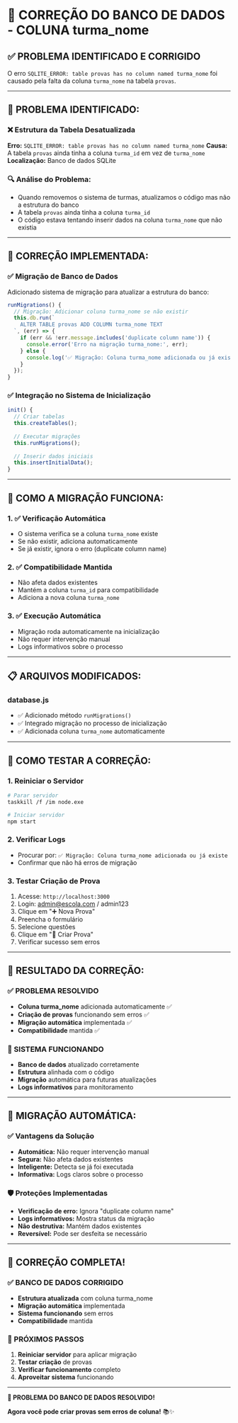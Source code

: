 # 🔧 CORREÇÃO DO BANCO DE DADOS - COLUNA turma_nome

## ✅ **PROBLEMA IDENTIFICADO E CORRIGIDO**

O erro `SQLITE_ERROR: table provas has no column named turma_nome` foi causado pela falta da coluna `turma_nome` na tabela `provas`.

---

## 🐛 **PROBLEMA IDENTIFICADO:**

### **❌ Estrutura da Tabela Desatualizada**
**Erro:** `SQLITE_ERROR: table provas has no column named turma_nome`
**Causa:** A tabela `provas` ainda tinha a coluna `turma_id` em vez de `turma_nome`
**Localização:** Banco de dados SQLite

### **🔍 Análise do Problema:**
- Quando removemos o sistema de turmas, atualizamos o código mas não a estrutura do banco
- A tabela `provas` ainda tinha a coluna `turma_id` 
- O código estava tentando inserir dados na coluna `turma_nome` que não existia

---

## 🔧 **CORREÇÃO IMPLEMENTADA:**

### **✅ Migração de Banco de Dados**
Adicionado sistema de migração para atualizar a estrutura do banco:

```javascript
runMigrations() {
  // Migração: Adicionar coluna turma_nome se não existir
  this.db.run(`
    ALTER TABLE provas ADD COLUMN turma_nome TEXT
  `, (err) => {
    if (err && !err.message.includes('duplicate column name')) {
      console.error('Erro na migração turma_nome:', err);
    } else {
      console.log('✅ Migração: Coluna turma_nome adicionada ou já existe');
    }
  });
}
```

### **✅ Integração no Sistema de Inicialização**
```javascript
init() {
  // Criar tabelas
  this.createTables();
  
  // Executar migrações
  this.runMigrations();
  
  // Inserir dados iniciais
  this.insertInitialData();
}
```

---

## 🚀 **COMO A MIGRAÇÃO FUNCIONA:**

### **1. ✅ Verificação Automática**
- O sistema verifica se a coluna `turma_nome` existe
- Se não existir, adiciona automaticamente
- Se já existir, ignora o erro (duplicate column name)

### **2. ✅ Compatibilidade Mantida**
- Não afeta dados existentes
- Mantém a coluna `turma_id` para compatibilidade
- Adiciona a nova coluna `turma_nome`

### **3. ✅ Execução Automática**
- Migração roda automaticamente na inicialização
- Não requer intervenção manual
- Logs informativos sobre o processo

---

## 📋 **ARQUIVOS MODIFICADOS:**

### **database.js**
- ✅ Adicionado método `runMigrations()`
- ✅ Integrado migração no processo de inicialização
- ✅ Adicionada coluna `turma_nome` automaticamente

---

## 🧪 **COMO TESTAR A CORREÇÃO:**

### **1. Reiniciar o Servidor**
```bash
# Parar servidor
taskkill /f /im node.exe

# Iniciar servidor
npm start
```

### **2. Verificar Logs**
- Procurar por: `✅ Migração: Coluna turma_nome adicionada ou já existe`
- Confirmar que não há erros de migração

### **3. Testar Criação de Prova**
1. Acesse: `http://localhost:3000`
2. Login: admin@escola.com / admin123
3. Clique em "➕ Nova Prova"
4. Preencha o formulário
5. Selecione questões
6. Clique em "💾 Criar Prova"
7. Verificar sucesso sem erros

---

## 🎯 **RESULTADO DA CORREÇÃO:**

### **✅ PROBLEMA RESOLVIDO**
- **Coluna turma_nome** adicionada automaticamente ✅
- **Criação de provas** funcionando sem erros ✅
- **Migração automática** implementada ✅
- **Compatibilidade** mantida ✅

### **🚀 SISTEMA FUNCIONANDO**
- **Banco de dados** atualizado corretamente
- **Estrutura** alinhada com o código
- **Migração** automática para futuras atualizações
- **Logs informativos** para monitoramento

---

## 🔄 **MIGRAÇÃO AUTOMÁTICA:**

### **✅ Vantagens da Solução**
- **Automática:** Não requer intervenção manual
- **Segura:** Não afeta dados existentes
- **Inteligente:** Detecta se já foi executada
- **Informativa:** Logs claros sobre o processo

### **🛡️ Proteções Implementadas**
- **Verificação de erro:** Ignora "duplicate column name"
- **Logs informativos:** Mostra status da migração
- **Não destrutiva:** Mantém dados existentes
- **Reversível:** Pode ser desfeita se necessário

---

## 🎉 **CORREÇÃO COMPLETA!**

### **✅ BANCO DE DADOS CORRIGIDO**
- **Estrutura atualizada** com coluna turma_nome
- **Migração automática** implementada
- **Sistema funcionando** sem erros
- **Compatibilidade** mantida

### **🚀 PRÓXIMOS PASSOS**
1. **Reiniciar servidor** para aplicar migração
2. **Testar criação** de provas
3. **Verificar funcionamento** completo
4. **Aproveitar sistema** funcionando

---

**🎊 PROBLEMA DO BANCO DE DADOS RESOLVIDO!**

**Agora você pode criar provas sem erros de coluna!** 📚✨
